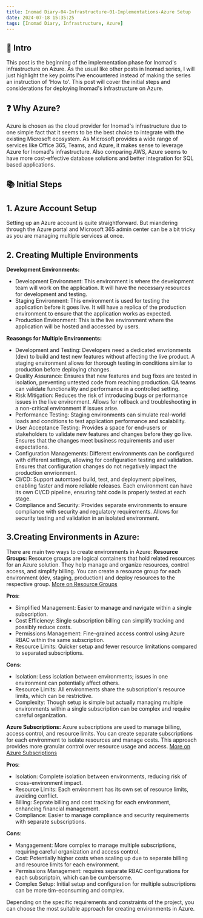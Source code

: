 ```yaml
---
title: Inomad Diary-04-Infrastructure-01-Implementations-Azure Setup
date: 2024-07-18 15:35:25
tags: [Inomad Diary, Infrastructure, Azure]
---
```


## **🔎 Intro**

This post is the beginning of the implementation phase for Inomad's infrastructure on Azure. As the usual like other posts in Inomad series, I will just highlight the key points I've encountered instead of making the series an instruction of 'How to'. This post will cover the initial steps and considerations for deploying Inomad's infrastructure on Azure.

<!--more-->

## **❓ Why Azure?**

Azure is chosen as the cloud provider for Inomad's infrastructure due to one simple fact that it seems to be the best choice to integrate with the existing Microsoft ecosystem. As Microsoft provides a wide range of services like Office 365, Teams, and Azure, it makes sense to leverage Azure for Inomad's infrastructure. Also comparing AWS, Azure seems to have more cost-effective database solutions and better integration for SQL based applications.

## **📚 Initial Steps**

## 1. Azure Account Setup
Setting up an Azure account is quite straightforward. But miandering through the Azure portal and Microsoft 365 admin center can be a bit tricky as you are managing multiple services at once.

## 2.  Creating Multiple Environments
**Development Environments:**
- Development Environment: This environment is where the development team will work on the application. It will have the necessary resources for development and testing.
- Staging Environment: This environment is used for testing the application before it goes live. It will have a replica of the production environment to ensure that the application works as expected.
- Production Environment: This is the live environment where the application will be hosted and accessed by users.

**Reasongs for Multiple Environments:** 
- Development and Testing: Developers need a dedicated envrionments (dev) to build and test new features without affecting the live product. A staging environment allows for thorough testing in conditions similar to production before deploying changes.
- Quality Assurance: Ensures that new features and bug fixes are tested in isolation, preventing untested code from reaching production. QA teams can validate functionality and performance in a controlled setting.
- Risk Mitigation: Reduces the risk of introducing bugs or performance issues in the live environment. Allows for rollback and troubleshooting in a non-critical environment if issues arise.
- Performance Testing: Staging environments can simulate real-world loads and conditions to test application performance and scalability.
- User Acceptance Testing: Provides a space for end-users or stakeholders to validate new features and changes before they go live. Ensures that the changes meet business requirements and user expectations.
- Configuration Managements: Different environments can be configured with different settings, allowing for configuration testing and validation. Ensures that configuration changes do not negatively impact the production envrionment.
- CI/CD: Support automtaed build, test, and deployment pipelines, enabling faster and more reliable releases. Each environment can have its own CI/CD pipeline, ensuring taht code is properly tested at each stage.
- Compliance and Security: Provides separate environments to ensure compliance with security and regulatory requirements. Allows for security testing and validation in an isolated environment.

## 3.Creating Environments in Azure:
There are main two ways to create environments in Azure:
**Resource Groups:** 
Resource groups are logical containers that hold related resources for an Azure solution. They help manage and organize resources, control access, and simplify billing. You can create a resource group for each environment (dev, staging, production) and deploy resources to the respective group. [More on Resource Groups](https://docs.microsoft.com/en-us/azure/azure-resource-manager/management/manage-resource-groups-portal)

**Pros**:
- Simplified Management: Easier to manage and navigate within a single subscription.
- Cost Efficiency: Single subscription billing can simplify tracking and possibly reduce costs.
- Permissions Management: Fine-grained access control using Azure RBAC within the same subscription.
- Resource Limits: Quicker setup and fewer resource limitations compared to separated subscriptions.

**Cons**:
- Isolation: Less isolation between environments; issues in one environment can potentially affect others.
- Resource Limits: All environments share the subscription's resource limits, which can be restrictive.
- Complexity: Though setup is simple but actually managing multiple environments within a single subscription can be complex and require careful organization.

**Azure Subscriptions:** 
Azure subscriptions are used to manage billing, access control, and resource limits. You can create separate subscriptions for each environment to isolate resources and manage costs. This approach provides more granular control over resource usage and access. [More on Azure Subscriptions](https://abouttmc.com/glossary/azure-subscription/)

**Pros**:
- Isolation: Complete isolation between environments, reducing risk of cross-environment impact.
- Resource Limits: Each environment has its own set of resource limits, avoiding conflict.
- Billing: Seprate billing and cost tracking for each environment, enhancing financial management.
- Compliance: Easier to manage compliance and security requirements with separate subscriptions.

**Cons**:
- Mangagement: More complex to manage multiple subscriptions, requiring careful organization and access control.
- Cost: Potentially higher costs when scaling up due to separate billing and resource limits for each environment.
- Permissions Management: requires separate RBAC configurations for each subscriptoin, which can be cumbersome.
- Complex Setup: Initial setup and configuration for multiple subscriptions can be more tim-econsuming and complex.

Depending on the specific requirements and constraints of the project, you can choose the most suitable approach for creating environments in Azure.





